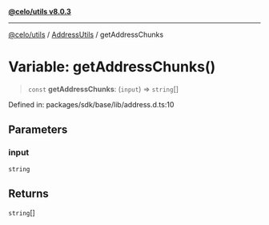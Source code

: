 [**@celo/utils v8.0.3**](../../../../README.md)

***

[@celo/utils](../../../../README.md) / [AddressUtils](../README.md) / getAddressChunks

# Variable: getAddressChunks()

> `const` **getAddressChunks**: (`input`) => `string`[]

Defined in: packages/sdk/base/lib/address.d.ts:10

## Parameters

### input

`string`

## Returns

`string`[]
